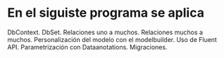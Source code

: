 # En el siguiste programa se aplica 
DbContext.
DbSet.
Relaciones uno a muchos.
Relaciones muchos a muchos.
Personalización del modelo con el modelbuilder.
Uso de Fluent API.
Parametrización con Dataanotations.
Migraciones.
